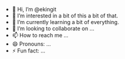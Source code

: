 - 👋 Hi, I’m @ekingit
- 👀 I’m interested in a bit of this a bit of that.
- 🌱 I’m currently learning a bit of everything.
- 💞️ I’m looking to collaborate on ...
- 📫 How to reach me ...
- 😄 Pronouns: ...
- ⚡ Fun fact: ...

<!---
ekingit/ekingit is a ✨ special ✨ repository because its `README.md` (this file) appears on your GitHub profile.
You can click the Preview link to take a look at your changes.
--->
